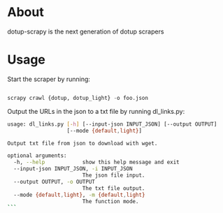 # About
dotup-scrapy is the next generation of dotup scrapers

# Usage
Start the scraper by running:

```python

scrapy crawl {dotup, dotup_light} -o foo.json

```

Output the URLs in the json to a txt file by running dl_links.py:

````sh
usage: dl_links.py [-h] [--input-json INPUT_JSON] [--output OUTPUT]
                   [--mode {default,light}]

Output txt file from json to download with wget.

optional arguments:
  -h, --help            show this help message and exit
  --input-json INPUT_JSON, -i INPUT_JSON
                        The json file input.
  --output OUTPUT, -o OUTPUT
                        The txt file output.
  --mode {default,light}, -m {default,light}
                        The function mode.
```